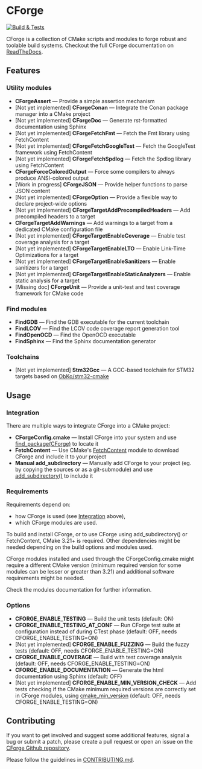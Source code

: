 # CForge

[![Build & Tests](https://github.com/juliencombattelli/CForge/actions/workflows/build.yml/badge.svg)](https://github.com/juliencombattelli/CForge/actions/workflows/build.yml)

CForge is a collection of CMake scripts and modules to forge robust and toolable
build systems. Checkout the full CForge documentation on [ReadTheDocs](https://cforge.readthedocs.io).

## Features

### Utility modules

- **CForgeAssert** — Provide a simple assertion mechanism
- [Not yet implemented] **CForgeConan** — Integrate the Conan package manager into a CMake project
- [Not yet implemented] **CForgeDoc** — Generate rst-formatted documentation using Sphinx
- [Not yet implemented] **CForgeFetchFmt** — Fetch the Fmt library using FetchContent
- [Not yet implemented] **CForgeFetchGoogleTest** — Fetch the GoogleTest framework using FetchContent
- [Not yet implemented] **CForgeFetchSpdlog** — Fetch the Spdlog library using FetchContent
- **CForgeForceColoredOutput** — Force some compilers to always produce ANSI-colored output
- [Work in progress] **CForgeJSON** — Provide helper functions to parse JSON content
- [Not yet implemented] **CForgeOption** — Provide a flexible way to declare project-wide options
- [Not yet implemented] **CForgeTargetAddPrecompiledHeaders** — Add precompiled headers to a target
- **CForgeTargetAddWarnings** — Add warnings to a target from a dedicated CMake configuration file
- [Not yet implemented] **CForgeTargetEnableCoverage** — Enable test coverage analysis for a target
- [Not yet implemented] **CForgeTargetEnableLTO** — Enable Link-Time Optimizations for a target
- [Not yet implemented] **CForgeTargetEnableSanitizers** — Enable sanitizers for a target
- [Not yet implemented] **CForgeTargetEnableStaticAnalyzers** — Enable static analysis for a target
- [Missing doc] **CForgeUnit** — Provide a unit-test and test coverage framework for CMake code

### Find modules

- **FindGDB** — Find the GDB executable for the current toolchain
- **FindLCOV** — Find the LCOV code coverage report generation tool
- **FindOpenOCD** — Find the OpenOCD executable
- **FindSphinx** — Find the Sphinx documentation generator

### Toolchains

- [Not yet implemented] **Stm32Gcc** — A GCC-based toolchain for STM32 targets
  based on [ObKo/stm32-cmake](https://github.com/ObKo/stm32-cmake)

## Usage

### Integration

There are multiple ways to integrate CForge into a CMake project:

- **CForgeConfig.cmake** — Install CForge into your system and use
  [find_package(CForge)](https://cmake.org/cmake/help/latest/command/find_package.html)
  to locate it
- **FetchContent** — Use CMake's [FetchContent](https://cmake.org/cmake/help/latest/module/FetchContent.html)
  module to download CForge and include it to your project
- **Manual add_subdirectory** — Manually add CForge to your project (eg. by
  copying the sources or as a git-submodule) and use
  [add_subdirectory()](https://cmake.org/cmake/help/latest/command/add_subdirectory.html)
  to include it

### Requirements

Requirements depend on:
- how CForge is used (see [Integration](#Integration) above),
- which CForge modules are used.

To build and install CForge, or to use CForge using add_subdirectory() or
FetchContent, CMake 3.21+ is required. Other dependencies might be needed
depending on the build options and modules used.

CForge modules installed and used through the CForgeConfig.cmake might require a
different CMake version (minimum required version for some modules can be lesser
or greater than 3.21) and additional software requirements might be needed.

Check the modules documentation for further information.

### Options

- **CFORGE_ENABLE_TESTING** — Build the unit tests (default: ON)
- **CFORGE_ENABLE_TESTING_AT_CONF** — Run CForge test suite at configuration
  instead of during CTest phase (default: OFF, needs CFORGE_ENABLE_TESTING=ON)
- [Not yet implemented] **CFORGE_ENABLE_FUZZING** — Build the fuzzy tests
  (default: OFF, needs CFORGE_ENABLE_TESTING=ON)
- **CFORGE_ENABLE_COVERAGE** — Build with test coverage analysis
  (default: OFF, needs CFORGE_ENABLE_TESTING=ON)
- **CFORGE_ENABLE_DOCUMENTATION** — Generate the html documentation using Sphinx
  (default: OFF)
- [Not yet implemented] **CFORGE_ENABLE_MIN_VERSION_CHECK** — Add tests checking if the CMake minimum
  required versions are correctly set in CForge modules, using [cmake_min_version](https://github.com/nlohmann/cmake_min_version)
  (default: OFF, needs CFORGE_ENABLE_TESTING=ON)

## Contributing

If you want to get involved and suggest some additional features, signal a bug
or submit a patch, please create a pull request or open an issue on the
[CForge Github repository](https://github.com/juliencombattelli/cforge).

Please follow the guidelines in [CONTRIBUTING.md](./CONTRIBUTING.md).
